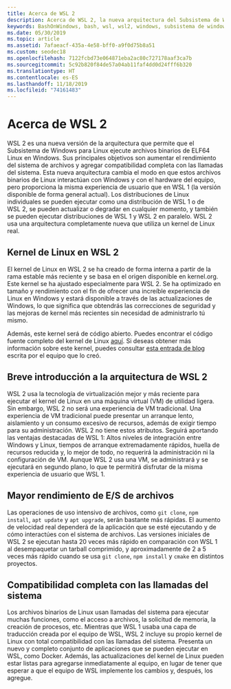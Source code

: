 ```yaml
---
title: Acerca de WSL 2
description: Acerca de WSL 2, la nueva arquitectura del Subsistema de Windows para Linux
keywords: BashOnWindows, bash, wsl, wsl2, windows, subsistema de windows para linux, subsistemawindows, ubuntu, debian, suse, windows 10, instalación
ms.date: 05/30/2019
ms.topic: article
ms.assetid: 7afaeacf-435a-4e58-bff0-a9f0d75b8a51
ms.custom: seodec18
ms.openlocfilehash: 7122fcbd73e064871eba2ac80c727178aaf3ca7b
ms.sourcegitcommit: 5c92b820f84de57a04ab11faf4dd0d24fff6b320
ms.translationtype: HT
ms.contentlocale: es-ES
ms.lasthandoff: 11/18/2019
ms.locfileid: "74161483"
---
```

# <a name="about-wsl-2"></a>Acerca de WSL 2

WSL 2 es una nueva versión de la arquitectura que permite que el Subsistema de Windows para Linux ejecute archivos binarios de ELF64 Linux en Windows. Sus principales objetivos son aumentar el rendimiento del sistema de archivos y agregar compatibilidad completa con las llamadas del sistema. Esta nueva arquitectura cambia el modo en que estos archivos binarios de Linux interactúan con Windows y con el hardware del equipo, pero proporciona la misma experiencia de usuario que en WSL 1 (la versión disponible de forma general actual). Los distribuciones de Linux individuales se pueden ejecutar como una distribución de WSL 1 o de WSL 2, se pueden actualizar o degradar en cualquier momento, y también se pueden ejecutar distribuciones de WSL 1 y WSL 2 en paralelo. WSL 2 usa una arquitectura completamente nueva que utiliza un kernel de Linux real.

## <a name="linux-kernel-in-wsl-2"></a>Kernel de Linux en WSL 2

El kernel de Linux en WSL 2 se ha creado de forma interna a partir de la rama estable más reciente y se basa en el origen disponible en kernel.org. Este kernel se ha ajustado especialmente para WSL 2. Se ha optimizado en tamaño y rendimiento con el fin de ofrecer una increíble experiencia de Linux en Windows y estará disponible a través de las actualizaciones de Windows, lo que significa que obtendrás las correcciones de seguridad y las mejoras de kernel más recientes sin necesidad de administrarlo tú mismo.

Además, este kernel será de código abierto. Puedes encontrar el código fuente completo del kernel de Linux [aquí](https://github.com/microsoft/WSL2-Linux-Kernel). Si deseas obtener más información sobre este kernel, puedes consultar [esta entrada de blog](https://devblogs.microsoft.com/commandline/shipping-a-linux-kernel-with-windows/) escrita por el equipo que lo creó.

## <a name="brief-overview-of-the-wsl-2-architecture"></a>Breve introducción a la arquitectura de WSL 2

WSL 2 usa la tecnología de virtualización mejor y más reciente para ejecutar el kernel de Linux en una máquina virtual (VM) de utilidad ligera. Sin embargo, WSL 2 no será una experiencia de VM tradicional. Una experiencia de VM tradicional puede presentar un arranque lento, aislamiento y un consumo excesivo de recursos, además de exigir tiempo para su administración. WSL 2 no tiene estos atributos. Seguirá aportando las ventajas destacadas de WSL 1: Altos niveles de integración entre Windows y Linux, tiempos de arranque extremadamente rápidos, huella de recursos reducida y, lo mejor de todo, no requerirá la administración ni la configuración de VM. Aunque WSL 2 usa una VM, se administrará y se ejecutará en segundo plano, lo que te permitirá disfrutar de la misma experiencia de usuario que WSL 1.

## <a name="increased-file-io-performance"></a>Mayor rendimiento de E/S de archivos

Las operaciones de uso intensivo de archivos, como `git clone`, `npm install`, `apt update` y `apt upgrade`, serán bastante más rápidas. El aumento de velocidad real dependerá de la aplicación que se esté ejecutando y de cómo interactúes con el sistema de archivos. Las versiones iniciales de WSL 2 se ejecutan hasta 20 veces más rápido en comparación con WSL 1 al desempaquetar un tarball comprimido, y aproximadamente de 2 a 5 veces más rápido cuando se usa `git clone`, `npm install` y `cmake` en distintos proyectos.

## <a name="full-system-call-compatibility"></a>Compatibilidad completa con las llamadas del sistema

Los archivos binarios de Linux usan llamadas del sistema para ejecutar muchas funciones, como el acceso a archivos, la solicitud de memoria, la creación de procesos, etc. Mientras que WSL 1 usaba una capa de traducción creada por el equipo de WSL, WSL 2 incluye su propio kernel de Linux con total compatibilidad con las llamadas del sistema. Presenta un nuevo y completo conjunto de aplicaciones que se pueden ejecutar en WSL, como Docker. Además, las actualizaciones del kernel de Linux pueden estar listas para agregarse inmediatamente al equipo, en lugar de tener que esperar a que el equipo de WSL implemente los cambios y, después, los agregue.
